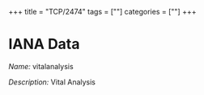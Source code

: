+++
title = "TCP/2474"
tags = [""]
categories = [""]
+++

# IANA Data

_Name:_ vitalanalysis

_Description:_ Vital Analysis

